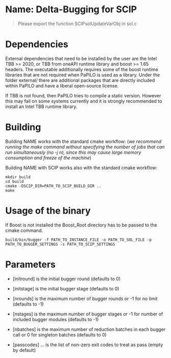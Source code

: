 Name: Delta-Bugging for SCIP
==========================================

> Please export the function SCIPsolUpdateVarObj in sol.c


# Dependencies

External dependencies that need to be installed by the user are the Intel TBB >= 2020, or TBB from oneAPI runtime library and boost >= 1.65 headers.
The executable additionally requires some of the boost runtime libraries that are not required when PaPILO is used as
a library.
Under the folder external/ there are additional packages that are directly included within PaPILO and have a
liberal open-source license.

If TBB is not found, then PaPILO tries to compile a static version. However this may fail on some systems currently and it is strongly recommended to install an Intel TBB runtime library.


# Building

Building NAME works with the standard cmake workflow:
(_we recommend running the make command without specifying the number of jobs
that can run simultaneously (no -j n), since this may cause large memory consumption and freeze of the machine_)

Building NAME with SCIP works also with the standard cmake workflow:
```
mkdir build
cd build
cmake -DSCIP_DIR=PATH_TO_SCIP_BUILD_DIR ..
make
```

# Usage of the binary


If Boost is not installed the Boost_Root directory has to be passed to the cmake command.

```
build/bin/bugger -f PATH_TO_INSTANCE_FILE -o PATH_TO_SOL_FILE -p PATH_TO_BUGGER_SETTINGS -s PATH_TO_SCIP_SETTINGS
```

# Parameters

* [initround] is the initial bugger round (defaults to 0)

* [initstage] is the initial bugger stage (defaults to 0)

* [nrounds] is the maximum number of bugger rounds or -1 for no limit (defaults to -1)

* [nstages] is the maximum number of bugger stages or -1 for number of included bugger modules (defaults to -1)

* [nbatches] is the maximum number of reduction batches in each bugger call or 0 for singleton batches (defaults to 0)

* [passcodes] ... is the list of non-zero exit codes to treat as pass (empty by default)

